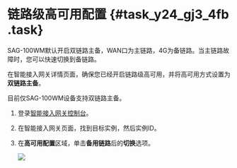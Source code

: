 # 链路级高可用配置 {#task_y24_gj3_4fb .task}

SAG-100WM默认开启双链路主备，WAN口为主链路，4G为备链路。当主链路故障时，您可以快速切换到备链路。

在智能接入网关详情页面，确保您已经开启链路级高可用，并将高可用方式设置为**双链路主备**。

目前仅SAG-100WM设备支持双链路主备。

1.  登录[智能接入网关控制台](https://smartag.console.aliyun.com)。 
2.  在智能接入网关页面，找到目标实例，然后实例ID。 
3.  在**高可用配置**区域，单击**备用链路**后的**切换**选项。 

    ![](http://static-aliyun-doc.oss-cn-hangzhou.aliyuncs.com/assets/img/24400/154105647214246_zh-CN.png)


